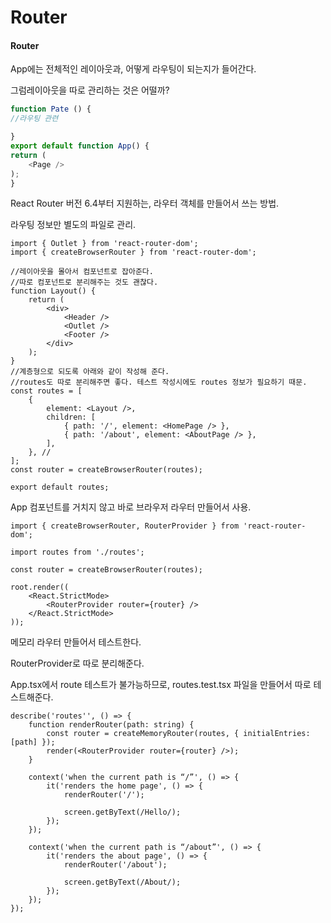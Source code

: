 # Router

#### Router

App에는 전체적인 레이아웃과, 어떻게 라우팅이 되는지가 들어간다.

그럼레이아웃을 따로 관리하는 것은 어떨까?

```javascript
function Pate () {
//라우팅 관련

}
export default function App() {
return (
    <Page />
);
}
```

React Router 버전 6.4부터 지원하는, 라우터 객체를 만들어서 쓰는 방법.

라우팅 정보만 별도의 파일로 관리.

```tsx
import { Outlet } from 'react-router-dom';
import { createBrowserRouter } from 'react-router-dom';

//레이아웃을 몰아서 컴포넌트로 잡아준다.
//따로 컴포넌트로 분리해주는 것도 괜찮다.
function Layout() {
	return (
		<div>
			<Header />
			<Outlet />
			<Footer />
		</div>
	);
}
//계층형으로 되도록 아래와 같이 작성해 준다.
//routes도 따로 분리해주면 좋다. 테스트 작성시에도 routes 정보가 필요하기 때문.
const routes = [
	{
		element: <Layout />, 
		children: [
			{ path: '/', element: <HomePage /> },
			{ path: '/about', element: <AboutPage /> },
		],
	}, //
];
const router = createBrowserRouter(routes);

export default routes;
```

App 컴포넌트를 거치지 않고 바로 브라우저 라우터 만들어서 사용.

```tsx
import { createBrowserRouter, RouterProvider } from 'react-router-dom';

import routes from './routes';

const router = createBrowserRouter(routes);

root.render((
	<React.StrictMode>
		<RouterProvider router={router} />
	</React.StrictMode>
));
```

메모리 라우터 만들어서 테스트한다.

RouterProvider로 따로 분리해준다.



App.tsx에서 route 테스트가 불가능하므로, routes.test.tsx 파일을 만들어서 따로 테스트해준다.

```tsx
describe('routes'', () => {	
	function renderRouter(path: string) {
		const router = createMemoryRouter(routes, { initialEntries: [path] });
		render(<RouterProvider router={router} />);
	}
	
	context('when the current path is “/”', () => {
		it('renders the home page', () => {
			renderRouter('/');
	
			screen.getByText(/Hello/);
		});
	});
	
	context('when the current path is “/about”', () => {
		it('renders the about page', () => {
			renderRouter('/about');
	
			screen.getByText(/About/);
		});
	});
});
```
